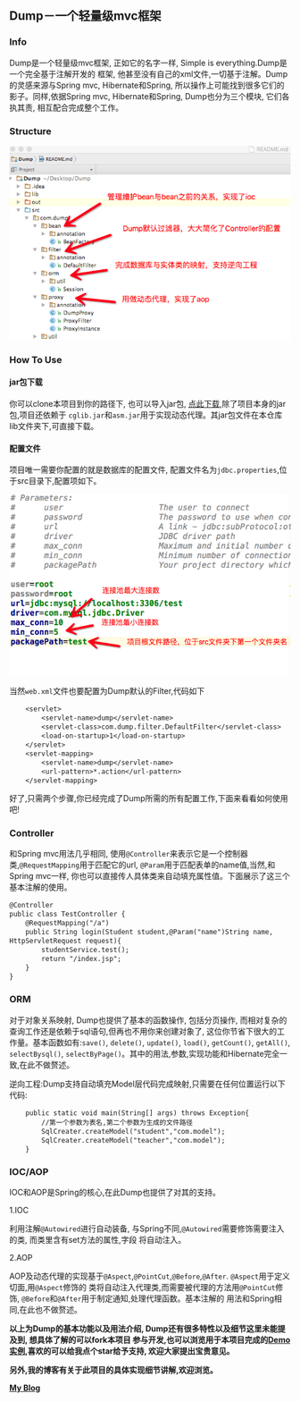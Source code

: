## Dump－一个轻量级mvc框架

### Info

Dump是一个轻量级mvc框架, 正如它的名字一样, Simple is everything.Dump是一个完全基于注解开发的
框架, 他甚至没有自己的xml文件,一切基于注解。Dump的灵感来源与Spring mvc, Hibernate和Spring, 
所以操作上可能找到很多它们的影子。同样,依据Spring mvc, Hibernate和Spring, Dump也分为三个模块,
它们各执其责, 相互配合完成整个工作。

### Structure

![](web/screenshots/structure.png)

### How To Use

#### jar包下载

你可以clone本项目到你的路径下, 也可以导入jar包, [点此下载](https://pan.baidu.com/s/1dEKYNyp),除了项目本身的jar包,项目还依赖于
`cglib.jar`和`asm.jar`用于实现动态代理。其jar包文件在本仓库lib文件夹下,可直接下载。

#### 配置文件

项目唯一需要你配置的就是数据库的配置文件, 配置文件名为`jdbc.properties`,位于src目录下,配置项如下。

![](web/screenshots/jdbc.png)

当然`web.xml`文件也要配置为Dump默认的Filter,代码如下
```
    <servlet>
        <servlet-name>dump</servlet-name>
        <servlet-class>com.dump.filter.DefaultFilter</servlet-class>
        <load-on-startup>1</load-on-startup>
    </servlet>
    <servlet-mapping>
        <servlet-name>dump</servlet-name>
        <url-pattern>*.action</url-pattern>
    </servlet-mapping>
```
好了,只需两个步骤,你已经完成了Dump所需的所有配置工作,下面来看看如何使用吧!

### Controller

和Spring mvc用法几乎相同, 使用`@Controller`来表示它是一个控制器类,`@RequestMapping`用于匹配它的url,
`@Param`用于匹配表单的name值,当然,和Spring mvc一样, 你也可以直接传人具体类来自动填充属性值。下面展示了这三个
基本注解的使用。
```
@Controller
public class TestController {
    @RequestMapping("/a")
    public String login(Student student,@Param("name")String name, HttpServletRequest request){
        studentService.test();
        return "/index.jsp";
    }
}
```

### ORM

对于对象关系映射, Dump也提供了基本的函数操作, 包括分页操作, 而相对复杂的查询工作还是依赖于sql语句,但再也不用你来创建对象了,
这位你节省下很大的工作量。基本函数如有:`save()`, `delete()`, `update()`, `load()`, `getCount()`, `getAll()`, `selectBysql()`, 
`selectByPage()`。其中的用法,参数,实现功能和Hibernate完全一致,在此不做赘述。

逆向工程:Dump支持自动填充Model层代码完成映射,只需要在任何位置运行以下代码:
```
    public static void main(String[] args) throws Exception{
        //第一个参数为表名,第二个参数为生成的文件路径
        SqlCreater.createModel("student","com.model");
        SqlCreater.createModel("teacher","com.model");
    }
```

### IOC/AOP

IOC和AOP是Spring的核心,在此Dump也提供了对其的支持。

1.IOC

利用注解`@Autowired`进行自动装备, 与Spring不同,`@Autowired`需要修饰需要注入的类, 而类里含有set方法的属性,字段
将自动注入。

2.AOP

AOP及动态代理的实现基于`@Aspect`,`@PointCut`,`@Before`,`@After`. `@Aspect`用于定义切面,用`@Aspect`修饰的
类将自动注入代理类,而需要被代理的方法用`@PointCut`修饰, `@Before`和`@After`用于制定通知,处理代理函数。基本注解的
用法和Spring相同,在此也不做赘述。


**以上为Dump的基本功能以及用法介绍, Dump还有很多特性以及细节这里未能提及到, 想具体了解的可以fork本项目
参与开发,也可以浏览用于本项目完成的[Demo实例](),喜欢的可以给我点个star给予支持, 欢迎大家提出宝贵意见。**

**另外,我的博客有关于此项目的具体实现细节讲解,欢迎浏览。**

**[My Blog](http://yuanguangxin.me)**








 
